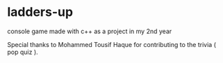 # ladders-up
console game made with c++ as a project in my 2nd year

Special thanks to Mohammed Tousif Haque for contributing to the trivia ( pop quiz ).
